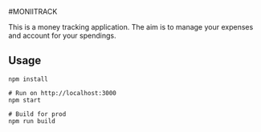 #MONIITRACK

This is a money tracking application. The aim is to manage your expenses and account for your spendings.

## Usage
```
npm install

# Run on http://localhost:3000
npm start

# Build for prod
npm run build
```

